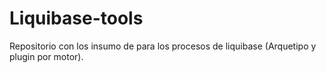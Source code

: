 # Liquibase-tools
Repositorio con los insumo de para los procesos de liquibase (Arquetipo y plugin por motor).
